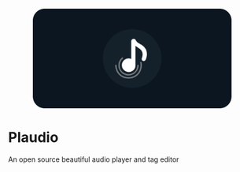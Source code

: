 <p align="center">
<img width="80%" src="banner.png" alt=""/>
</p>

# Plaudio
An open source beautiful audio player and tag editor
